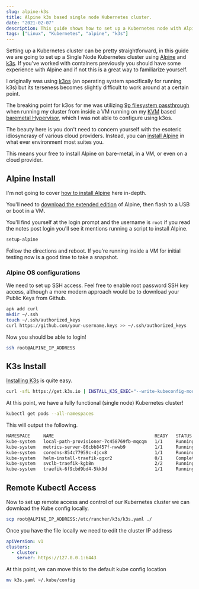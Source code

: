 ```yaml
---
slug: alpine-k3s
title: Alpine k3s based single node Kubernetes cluster.
date: "2021-02-07"
description: This guide shows how to set up a Kubernetes node with Alpine
tags: ["Linux", "Kubernetes", "alpine", "k3s"]
---
```


Setting up a Kubernetes cluster can be pretty straightforward, in this guide we
are going to set up a Single Node Kubernetes cluster using
[Alpine](https://alpinelinux.org/about/) and [k3s](https://k3s.io/). If you've
worked with containers previously you should have some experience with Alpine
and if not this is a great way to familiarize yourself.

I originally was using [k3os](https://github.com/rancher/k3os) (an operating
system specifically for running k3s) but its terseness becomes slightly
difficult to work around at a certain point.

The breaking point for k3os for me was utilizing
[9p filesystem passthrough](https://wiki.qemu.org/Documentation/9psetup) when
running my cluster from inside a VM running on my
[KVM](https://en.wikipedia.org/wiki/Kernel-based_Virtual_Machine) based
[baremetal Hypervisor](https://en.wikipedia.org/wiki/Hypervisor), which I was
not able to configure using k3os.

The beauty here is you don't need to concern yourself with the esoteric
idiosyncrasy of various cloud providers. Instead, you can
[install Alpine](https://wiki.alpinelinux.org/wiki/Installation) in what ever
environment most suites you.

This means your free to install Alpine on bare-metal, in a VM, or even on a
cloud provider.

## Alpine Install

I'm not going to cover
[how to install Alpine](https://wiki.alpinelinux.org/wiki/Installation) here
in-depth.

You'll need to
[download the extended edition](https://alpinelinux.org/downloads/) of Alpine,
then flash to a USB or boot in a VM.

You'll find yourself at the login prompt and the username is `root` if you read
the notes post login you'll see it mentions running a script to install Alpine.

```bash
setup-alpine
```

Follow the directions and reboot. If you're running inside a VM for initial
testing now is a good time to take a snapshot.

### Alpine OS configurations

We need to set up SSH access. Feel free to enable root password SSH key access,
although a more modern approach would be to download your Public Keys from
Github.

```bash
apk add curl
mkdir ~/.ssh
touch ~/.ssh/authorized_keys
curl https://github.com/your-username.keys >> ~/.ssh/authorized_keys
```

Now you should be able to login!

```bash
ssh root@ALPINE_IP_ADDRESS
```

## K3s Install

[Installing K3s](https://github.com/k3s-io/k3s#quick-start---install-script) is
quite easy.

```bash
curl -sfL https://get.k3s.io | INSTALL_K3S_EXEC="--write-kubeconfig-mode 644" sh -
```

At this point, we have a fully functional (single node) Kubernetes cluster!

```bash
kubectl get pods --all-namespaces
```

This will output the following.

```bash
NAMESPACE     NAME                                      READY   STATUS      RESTARTS   AGE
kube-system   local-path-provisioner-7c458769fb-mqcqm   1/1     Running     0          18m
kube-system   metrics-server-86cbb8457f-nwwb9           1/1     Running     0          18m
kube-system   coredns-854c77959c-4jcx8                  1/1     Running     0          18m
kube-system   helm-install-traefik-qgxr2                0/1     Completed   0          18m
kube-system   svclb-traefik-kgb8n                       2/2     Running     0          18m
kube-system   traefik-6f9cbd9bd4-5kk9d                  1/1     Running     0          18m
```

## Remote Kubectl Access

Now to set up remote access and control of our Kubernetes cluster we can
download the Kube config locally.

```bash
scp root@ALPINE_IP_ADDRESS:/etc/rancher/k3s/k3s.yaml ./
```

Once you have the file locally we need to edit the cluster IP address

```yaml
apiVersion: v1
clusters:
  - cluster:
    server: https://127.0.0.1:6443
```

At this point, we can move this to the default kube config location

```bash
mv k3s.yaml ~/.kube/config
```
